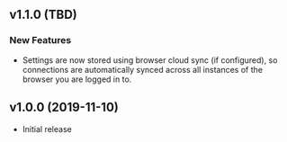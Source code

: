 ## v1.1.0 (TBD)

### New Features

- Settings are now stored using browser cloud sync (if configured), so connections are automatically synced across all instances of the browser you are logged in to.

## v1.0.0 (2019-11-10)

- Initial release
